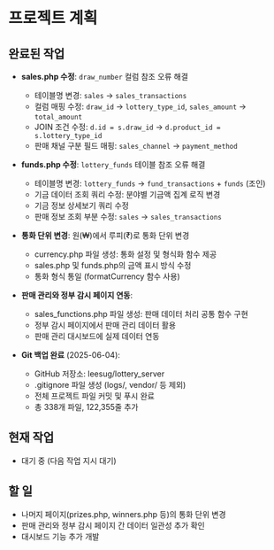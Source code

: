 # 프로젝트 계획

## 완료된 작업

- **sales.php 수정**: `draw_number` 컬럼 참조 오류 해결
  - 테이블명 변경: `sales` -> `sales_transactions`
  - 컬럼 매핑 수정: `draw_id` -> `lottery_type_id`, `sales_amount` -> `total_amount`
  - JOIN 조건 수정: `d.id = s.draw_id` -> `d.product_id = s.lottery_type_id`
  - 판매 채널 구분 필드 매핑: `sales_channel` -> `payment_method`

- **funds.php 수정**: `lottery_funds` 테이블 참조 오류 해결
  - 테이블명 변경: `lottery_funds` -> `fund_transactions` + `funds` (조인)
  - 기금 데이터 조회 쿼리 수정: 분야별 기금액 집계 로직 변경
  - 기금 정보 상세보기 쿼리 수정
  - 판매 정보 조회 부분 수정: `sales` -> `sales_transactions`

- **통화 단위 변경**: 원(₩)에서 루피(₹)로 통화 단위 변경
  - currency.php 파일 생성: 통화 설정 및 형식화 함수 제공
  - sales.php 및 funds.php의 금액 표시 방식 수정
  - 통화 형식 통일 (formatCurrency 함수 사용)

- **판매 관리와 정부 감시 페이지 연동**:
  - sales_functions.php 파일 생성: 판매 데이터 처리 공통 함수 구현
  - 정부 감시 페이지에서 판매 관리 데이터 활용
  - 판매 관리 대시보드에 실제 데이터 연동

- **Git 백업 완료** (2025-06-04):
  - GitHub 저장소: leesug/lottery_server
  - .gitignore 파일 생성 (logs/, vendor/ 등 제외)
  - 전체 프로젝트 파일 커밋 및 푸시 완료
  - 총 338개 파일, 122,355줄 추가

## 현재 작업

- 대기 중 (다음 작업 지시 대기)

## 할 일

- 나머지 페이지(prizes.php, winners.php 등)의 통화 단위 변경
- 판매 관리와 정부 감시 페이지 간 데이터 일관성 추가 확인
- 대시보드 기능 추가 개발
